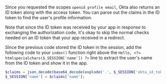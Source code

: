 Since you requested the scopes `openid profile email`, Okta also returns an ID token along with the access token. You can parse out the claims in the ID token to find the user's profile information.

Note that since the ID token was received by your app in response to exchanging the authorization code, it's okay to skip the normal checks needed on an ID token that your app received in a redirect.

Since the previous code stored the ID token in the session, add the following code to your `index()` function right above the `Hello, <?= htmlspecialchars($_SESSION['name']) ?>` line to extract the user's name from the ID token and show it in the app.

```php
$claims = json_decode(base64_decode(explode('.', $_SESSION['okta_id_token'])[1]), true);
$_SESSION['name'] = $claims['name'];
```
